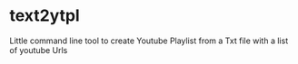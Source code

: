 # text2ytpl
Little command line tool to create Youtube Playlist from a Txt file with a list of youtube Urls
